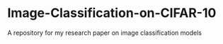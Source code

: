 # Image-Classification-on-CIFAR-10
A repository for my research paper on image classification models
